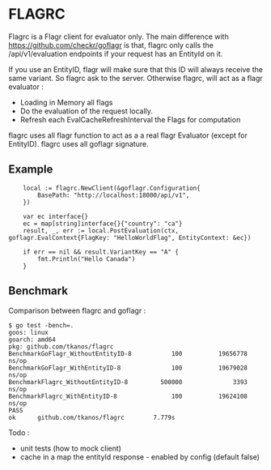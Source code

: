 # FLAGRC

Flagrc is a Flagr client for evaluator only. 
The main difference with https://github.com/checkr/goflagr is that, flagrc only calls the /api/v1/evaluation endpoints 
if your request has an EntityId on it.

If you use an EntityID, flagr will make sure that this ID will always receive the same variant. 
So flagrc ask to the server.
Otherwise flagrc, will act as a flagr evaluator :
- Loading in Memory all flags
- Do the evaluation of the request locally.
- Refresh each EvalCacheRefreshInterval the Flags for computation

flagrc uses all flagr function to act as a a real flagr Evaluator (except for EntityID).
flagrc uses all goflagr signature.


## Example 

```
    local := flagrc.NewClient(&goflagr.Configuration{
		BasePath: "http://localhost:18000/api/v1",
	})

    var ec interface{}
	ec = map[string]interface{}{"country": "ca"}
	result, _, err := local.PostEvaluation(ctx, goflagr.EvalContext{FlagKey: "HelloWorldFlag", EntityContext: &ec})

	if err == nil && result.VariantKey == "A" {
		fmt.Println("Hello Canada")
	}
```

## Benchmark

Comparison between flagrc and goflagr :

```
$ go test -bench=.
goos: linux
goarch: amd64
pkg: github.com/tkanos/flagrc
BenchmarkGoFlagr_WithoutEntityID-8           100          19656778 ns/op
BenchmarkGoFlagr_WithEntityID-8              100          19679028 ns/op
BenchmarkFlagrc_WithoutEntityID-8         500000              3393 ns/op
BenchmarkFlagrc_WithEntityID-8               100          19624108 ns/op
PASS
ok      github.com/tkanos/flagrc        7.779s
```

Todo : 
- unit tests (how to mock client)
- cache in a map the entityId response - enabled by config (default false)
